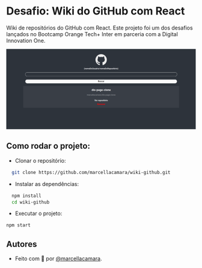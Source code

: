 # Desafio: Wiki do GitHub com React

Wiki de repositórios do GitHub com React. Este projeto foi um dos desafios lançados no Bootcamp Orange Tech+ Inter em parceria com a Digital Innovation One.

![Imagem da página](public/wiki-github-view.png)

## Como rodar o projeto:

- Clonar o repositório:

```bash
  git clone https://github.com/marcellacamara/wiki-github.git
```

- Instalar as dependências:

```bash
  npm install
  cd wiki-github
```

- Executar o projeto:

```bash
npm start
```

## Autores

- Feito com 💜 por [@marcellacamara](https://www.github.com/marcellacamara).
